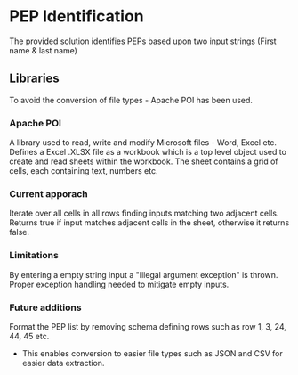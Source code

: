 # PEP Identification
The provided solution identifies PEPs based upon two input strings (First name & last name)

## Libraries
To avoid the conversion of file types - Apache POI has been used.

### Apache POI
A library used to read, write and modify Microsoft files - Word, Excel etc.
Defines a Excel .XLSX file as a workbook which is a top level object used to create and read sheets within the workbook.
The sheet contains a grid of cells, each containing text, numbers etc.

### Current apporach
Iterate over all cells in all rows finding inputs matching two adjacent cells.
Returns true if input matches adjacent cells in the sheet, otherwise it returns false.

### Limitations
By entering a empty string input a "Illegal argument exception" is thrown. Proper exception handling needed to mitigate empty inputs.

### Future additions
Format the PEP list by removing schema defining rows such as row 1, 3, 24, 44, 45 etc.
- This enables conversion to easier file types such as JSON and CSV for easier data extraction.
